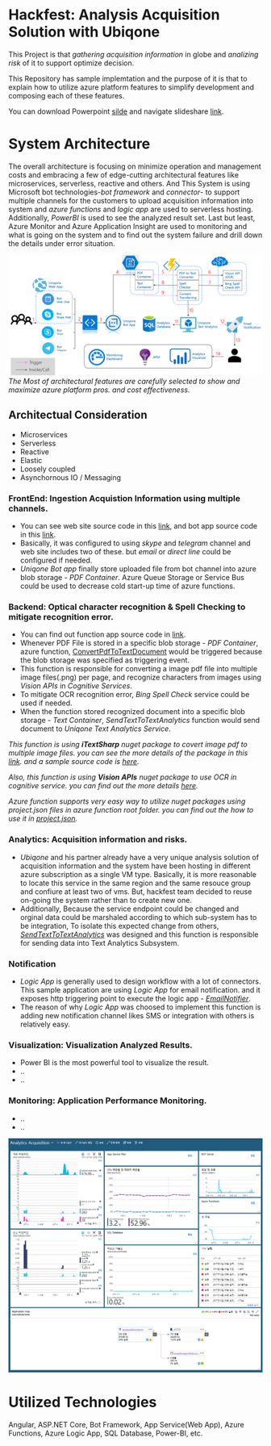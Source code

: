 # Hackfest: Analysis Acquisition Solution with Ubiqone 

This Project is that *gathering acquisition information* in globe and *analizing risk* of it to support optimize decision. 

This Repository has sample implemtation and the purpose of it is that to explain how to utilize azure platform features to simplify development and composing each of these features.

You can download Powerpoint [silde]() and navigate slideshare [link]().

# System Architecture

The overall architecture is focusing on minimize operation and management costs and embracing a few of edge-cutting architectural features like microservices, serverless, reactive and others. And This System is using Microsoft bot technologies-*bot framework* and *connector*- to support multiple channels for the customers to upload acquisition information into system and *azure functions* and *logic app* are used to serverless hosting. Additionally, *PowerBI* is used to see the analyzed result set.
Last but least, Azure Monitor and Azure Application Insight are used to monitoring and what is going on the system and to find out the system failure and drill down the details under error situation.

![System Architecture](images/SystemArchitecture.png)
*The Most of architectural features are carefully selected to show and maximize azure platform pros. and cost effectiveness.*

## Architectual Consideration
- Microservices
- Serverless
- Reactive
- Elastic
- Loosely coupled
- Asynchornous IO / Messaging 

### FrontEnd: Ingestion Acquistion Information using multiple channels.
- You can see web site source code in this [link](/DevSources/AngularWebDev), and bot app source code in this [link](/DevSources/BotDev).
- Basically, it was configured to using *skype* and *telegram* channel and web site includes two of these. but *email* or *direct line* could be configured if needed.
- *Uniqone Bot app* finally store uploaded file from bot channel into azure blob storage - *PDF Container*. Azure Queue Storage or Service Bus could be used to decrease cold start-up time of azure functions.

### Backend: Optical character recognition & Spell Checking to mitigate recognition error.
- You can find out function app source code in [link](/DevSources/FunctionAppsDev).
- Whenever PDF File is stored in a specific blob storage - *PDF Container*, azure function, [ConvertPdfToTextDocument](/DevSources/FunctionAppsDev/wwwroot/ConvertPdfToTextDocument) would be triggered because the blob storage was specified as triggering event.
- This function is responsible for converting a image pdf file into multiple image files(.png) per page, and recognize characters from images using *Vision APIs* in *Cognitive Services*.
- To mitigate OCR recognition error, *Bing Spell Check* service could be used if needed.
- When the function stored recognized document into a specific blob storage - *Text Container*, *SendTextToTextAnalytics* function would send document to *Uniqone Text Analytics Service*.

*This function is using **iTextSharp** nuget package to covert image pdf to multiple image files. you can see the more details of the package in this [link](https://www.nuget.org/packages/iTextSharp/). and a sample source code is [here](https://psycodedeveloper.wordpress.com/2013/01/10/how-to-extract-images-from-pdf-files-using-c-and-itextsharp/).*

*Also, this function is using **Vision APIs** nuget package to use OCR in cognitive service. you can find out the more details [here](https://www.nuget.org/packages/Microsoft.ProjectOxford.Vision).*

*Azure function supports very easy way to utilize nuget packages using project.json files in azure function root folder. you can find out the how to use it in [project.json](/DevSources/FunctionAppsDev/wwwroot/ConvertPdfToTextDocument/project.json).*

### Analytics: Acquisition information and risks.
- *Ubiqone* and his partner already have a very unique analysis solution of acquisition information and the system have been hosting in different azure subscription as a single VM type. Basically, it is more reasonable to locate this service in the same region and the same resouce group and confiure at least two of vms. But, hackfest team decided to reuse on-going the system rather than to create new one.
- Additionally, Because the service endpoint could be changed and orginal data could be marshaled according to which sub-system has to be integration, To isolate this expected change from others, [*SendTextToTextAnalytics*](/DevSources/FunctionAppsDev/wwwroot/SendTextToTextAnalytics) was designed and this function is responsible for sending data into Text Analytics Subsystem.

### Notification
- *Logic App* is generally used to design workflow with a lot of connectors. This sample application are using *Logic App* for email notification. and it exposes http triggering point to execute the logic app - [*EmailNotifier*](/DevSources/LogicAppDev). 
- The reason of why *Logic App* was choosed to implement this function is adding new notification channel likes SMS or integration with others is relatively easy.

### Visualization: Visualization Analyzed Results.
- Power BI is the most powerful tool to visualize the result. 
- ..
- ..

### Monitoring: Application Performance Monitoring.
- ..
- ..

![Dashboard](/images/dashboard1.png)



# Utilized Technologies
Angular, ASP.NET Core, Bot Framework, App Service(Web App), Azure Functions, Azure Logic App, SQL Database, Power-BI, etc.

